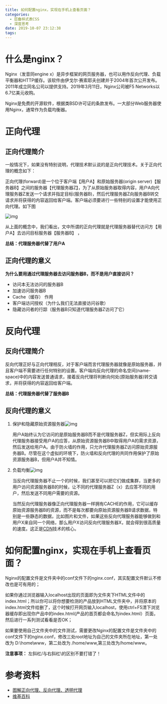 ```yaml
---
title: 如何配置nginx，实现在手机上查看页面？
categories:
  - 层叠样式表CSS
  - 深度思考
date: 2019-10-07 23:12:38
tags:
---
```

# 什么是nginx？

Nginx（发音同engine x）是异步框架的网页服务器，也可以用作反向代理、负载平衡器和HTTP缓存。该软件由伊戈尔·赛索耶夫创建并于2004年首次公开发布。2011年成立同名公司以提供支持。2019年3月11日，Nginx公司被F5 Networks以6.7亿美元收购。

Nginx是免费的开源软件，根据类BSD许可证的条款发布。一大部分Web服务器使用Nginx，通常作为负载均衡器。

# 正向代理

## 正向代理简介

一般情况下，如果没有特别说明，代理技术默认说的是正向代理技术。关于正向代理的概念如下：

正向代理(forward)是一个位于客户端【用户A】和原始服务器(origin server)【服务器B】之间的服务器【代理服务器Z】，为了从原始服务器取得内容，用户A向代理服务器Z发送一个请求并指定目标(服务器B)，然后代理服务器Z向服务器B转交请求并将获得的内容返回给客户端。客户端必须要进行一些特别的设置才能使用正向代理。如下图

![img](https://imgconvert.csdnimg.cn/aHR0cHM6Ly9hc2sucWNsb3VkaW1nLmNvbS9odHRwLXNhdmUveWVoZS0xMDEwNzkyL3ZyM3B6M292emgucG5n?x-oss-process=image/format,png) 

从上面的概念中，我们看出，文中所谓的正向代理就是代理服务器替代访问方【用户A】去访问目标服务器【服务器B】 ，

**总结：代理服务器代替了用户A**

## 正向代理的意义

**为什么要用通过代理服务器去访问服务器B，而不是用户直接访问？**

+ 访问本无法访问的服务器B
+ 加速访问服务器B
+ Cache（缓存） 作用
+ 客户端访问授权（为什么我们无法直接访问谷歌）
+ 隐藏访问者的行踪（服务器B只知道代理服务器Z访问了它）



# 反向代理

## 反向代理简介

反向代理正好与正向代理相反，对于客户端而言代理服务器就像是原始服务器，并且客户端不需要进行任何特别的设置。客户端向反向代理的命名空间(name-space)中的内容发送普通请求，接着反向代理将判断向何处(原始服务器)转交请求，并将获得的内容返回给客户端。

**总结：代理服务器代替了服务器B**

## 反向代理的意义

1. 保护和隐藏原始资源服务器![img](https://imgconvert.csdnimg.cn/aHR0cHM6Ly9hc2sucWNsb3VkaW1nLmNvbS9odHRwLXNhdmUveWVoZS0xMDEwNzkyL2xiNmswZzY4ZzUucG5n?x-oss-process=image/format,png) 

   用户A始终认为它访问的是原始服务器B而不是代理服务器Z，但实用际上反向代理服务器接受用户A的应答，从原始资源服务器B中取得用户A的需求资源，然后发送给用户A。由于防火墙的作用，只允许代理服务器Z访问原始资源服务器B。尽管在这个虚拟的环境下，防火墙和反向代理的共同作用保护了原始资源服务器B，但用户A并不知情。 

   

2. 负载均衡![img](https://imgconvert.csdnimg.cn/aHR0cHM6Ly9hc2sucWNsb3VkaW1nLmNvbS9odHRwLXNhdmUveWVoZS0xMDEwNzkyL21kMjFlbzFpenMucG5n?x-oss-process=image/format,png)

   当反向代理服务器不止一个的时候，我们甚至可以把它们做成集群，当更多的用户访问资源服务器B的时候，让不同的代理服务器Z（x）去应答不同的用户，然后发送不同用户需要的资源。

   当然反向代理服务器像正向代理服务器一样拥有CACHE的作用，它可以缓存原始资源服务器B的资源，而不是每次都要向原始资源服务器B请求数据，特别是一些静态的数据，比如图片和文件，如果这些反向代理服务器能够做到和用户X来自同一个网络，那么用户X访问反向代理服务器X，就会得到很高质量的速度。这正是[CDN](https://cloud.tencent.com/product/cdn?from=10680)技术的核心。 

# 如何配置nginx，实现在手机上查看页面？

Nginx的配置文件是文件夹中的conf文件下的nginx.conf，其实配置文件默认不修改也是可有用的；

如果你通过浏览器输入localhost出现的页面即为文件夹下HTML文件中的index.html；所以你可以将你想要检测的产品放到HTML文件夹中，并将原本的index.html文件给删了，这个时候打开网页输入localhost，使用ctrl+F5清下浏览器缓存即出现你产品中的index.html(产品的首页都会命名为index.html）页面，然后进行一系列测试看看是否OK；

  如果要使用自己文件夹中的文件测试，需要更改Nginx的配置文件是文件夹中的conf文件下的nginx.conf，修改三处root地址为自己的文件夹所在地址，第一处改为 D:\home\www，第二处改为 /home/www,第三处改为/home/www。

**注意事项：**  左斜杠/与右斜杠\的区别不要打错了！





# 参考资料

+ [图解正向代理、反向代理、透明代理](https://cloud.tencent.com/developer/article/1053668 )
+ [维基百科](https://zh.wikipedia.org/wiki/Nginx#cite_note-8)


